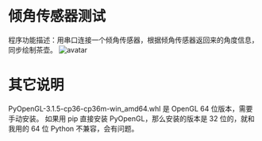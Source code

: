 # 倾角传感器测试
程序功能描述：用串口连接一个倾角传感器，根据倾角传感器返回来的角度信息，同步绘制茶壶。
![avatar](https://github.com/jelly-lemon/sensor_test/blob/master/image/%E5%80%BE%E8%A7%92%E4%BC%A0%E6%84%9F%E5%99%A8%20%E8%8C%B6%E5%A3%B6.gif)

# 其它说明
PyOpenGL-3.1.5-cp36-cp36m-win_amd64.whl 是 OpenGL 64 位版本，需要手动安装。
如果用 pip 直接安装 PyOpenGL，那么安装的版本是 32 位的，就和我用的 64 位 Python 不兼容，会有问题。